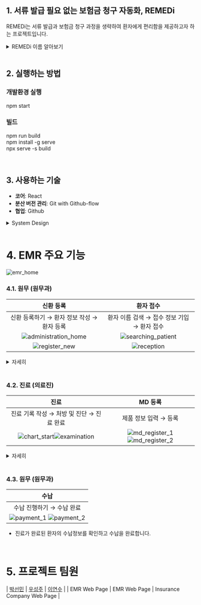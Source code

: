 ## 1. 서류 발급 필요 없는 보험금 청구 자동화, REMEDi

REMEDi는 서류 발급과 보험금 청구 과정을 생략하여 환자에게 편리함을 제공하고자 하는 프로젝트입니다.

<details>
<summary>REMEDi 이름 알아보기</summary>
<div markdown="1">
REMEDi는 원격을 의미하는 remote와 의료를 의미하는 medical에서 따온 이름입니다.
<br/>
처리 방안, 해결책, 치료약이라는 뜻을 가진 단어 remedy와도 유사하여,
<br/>불편한 보험금 청구 과정을 해결해 줄 서비스라는 의미 또한 담았습니다.
</div>
</details>

<br/>

## 2. 실행하는 방법
### 개발환경 실행
npm start

### 빌드
npm run build
<br/>
npm install -g serve
<br/>
npx serve -s build

<br/>

## 3. 사용하는 기술

- **코어**: React
- **분산 버전 관리**: Git with Github-flow
- **협업**: Github

<details>
<summary>System Design</summary>
<div markdown="1">

<br/>
- Tools
<br/>
![tools](https://user-images.githubusercontent.com/102170253/207873673-352e742a-cf4f-4080-a1ef-233ef40834b8.png)
<br/>
- System design
![sys design](https://user-images.githubusercontent.com/102170253/207918278-25e8cd9f-85ab-4591-8b5f-ecf18c8c677b.png)

</div>
</details>

<br/>

# 4. EMR 주요 기능

![emr_home](https://user-images.githubusercontent.com/102170253/207537231-498200df-b95a-4f9d-9679-7e08e5d2dde3.png)
<br/>

### 4.1. 원무 (원무과)

|                       신환 등록                              |                     환자 접수                    |
| :----------------------------------------------------------: | :----------------------------------------------: |
|          신환 등록하기 → 환자 정보 작성 → 환자 등록           |  환자 이름 검색 → 접수 정보 기입 → 환자 접수 |
| ![administration_home](https://user-images.githubusercontent.com/102170253/207537274-3f4a3b1b-ea71-49e8-a6bc-3697c5878989.png) | ![searching_patient](https://user-images.githubusercontent.com/102170253/207537271-bd6adbab-27bc-485d-93cf-450d834a0141.png) |
| ![register_new](https://user-images.githubusercontent.com/102170253/207537268-eaab742b-ada8-45ac-9bd6-85015767dcdb.png) | ![reception](https://user-images.githubusercontent.com/102170253/207537263-4ba78a0a-90b7-46c7-a33c-7c1b9a8ea477.png) |

<details>
<summary>자세히</summary>
<div markdown="1">

  - 환자의 정보를 기입하여 신규환자를 등록합니다.
  - 환자의 보험정보, 접수정보, 바이탈 싸인을 기입하여 접수를 완료합니다.
</div>
</details>

<br/>

### 4.2. 진료 (의료진)

|                         진료                         |                         MD 등록                         |
| :--------------------------------------------------: | :-----------------------------------------------------: |
|    진료 기록 작성 → 처방 및 진단 → 진료 완료  |     제품 정보 입력 → 등록     |
| ![chart_start](https://user-images.githubusercontent.com/102170253/208050235-0a17d8f0-de4d-490e-9f1a-c5d0ff8eefb6.png)![examination](https://user-images.githubusercontent.com/102170253/207537277-d09d1ed9-137b-48fc-91d7-f12980ce5fe5.png) | ![md_register_1](https://user-images.githubusercontent.com/102170253/207537287-4a65b00f-e966-4409-a654-3bfe263c7fa0.png) ![md_register_2](https://user-images.githubusercontent.com/102170253/207537292-4beaae22-b26e-45a4-9c84-9ef5478be099.png) |

<details>
<summary>자세히</summary>
<div markdown="1">

  - 진료화면의 왼쪽 내원이력을 클릭하여 환자의 이전 내원이력을 확인할 수 있습니다.
  - 진료화면의 오른쪽 MD 리스트에서 항목을 클릭하여 MD를 처방할 수 있습니다.
  - 진료홈에서 새로운 MD를 직접 등록할 수 있습니다.

</div>
</details>

<br/>

### 4.3. 원무 (원무과)

|                     수납                     |
| :----------------------------------------------------------: |
| 수납 진행하기 → 수납 완료  |
| ![payment_1](https://user-images.githubusercontent.com/102170253/207537296-b6b6f870-a74a-4df9-864a-dc895037ee4b.png) ![payment_2](https://user-images.githubusercontent.com/102170253/207537255-3fd4c7df-089c-4da5-86cd-c4b12330fb32.png) |

<div markdown="1">

  - 진료가 완료된 환자의 수납정보를 확인하고 수납을 완료합니다.

</div>

<br/>

# 5. 프로젝트 팀원

| [박선민](https://github.com/miiiniii) | [우성주](https://github.com/seongjoow) | [이연수](https://github.com/yeonsu97) |
|              EMR Web Page             |              EMR Web Page             |      Insurance Company Web Page       |

<br/>



